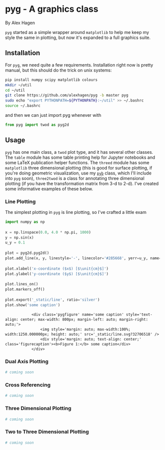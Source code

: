 
# pyg - A graphics class

By Alex Hagen

``pyg`` started as a simple wrapper around ``matplotlib`` to help me keep my style the same in plotting, but now it's expanded to a full graphics suite.

## Installation

For ``pyg``, we need quite a few requirements.  Installation right now is pretty manual, but this should do the trick on unix systems:

```bash
pip install numpy scipy matplotlib colours
mkdir ~/util
cd ~/util
git clone https://github.com/alexhagen/pyg -b master pyg
sudo echo "export PYTHONPATH=${PYTHONPATH}:~/util" >> ~/.bashrc
source ~/.bashrc
```

and then we can just import pyg whenever with


```python
from pyg import twod as pyg2d
```

## Usage

``pyg`` has one main class, a ``twod`` plot type, and it has several other classes. The ``table`` module has some table printing help for Jupyter notebooks and some LaTeX publication helper functions.  The ``threed`` module has some ``matplotlib`` three dimensional plotting (this is good for surface plotting, if you're doing geometric visualization, use my [``pyb``](github.com/alexhagen/pyb) class, which I'll include into ``pyg`` soon), ``three2twod`` is a class for annotating three dimensional plotting (if you have the transformation matrix from 3-d to 2-d).  I've created some informative examples of these below.

### Line Plotting

The simplest plotting in ``pyg`` is line plotting, so I've crafted a little exam


```python
import numpy as np

x = np.linspace(0.0, 4.0 * np.pi, 1000)
y = np.sin(x)
u_y = 0.1

plot = pyg2d.pyg2d()
plot.add_line(x, y, linestyle='-', linecolor='#285668', yerr=u_y, name=r'$\sin \left( \theta \right)$')

plot.xlabel('x-coordinate ($x$) [$\unit{cm}$]')
plot.ylabel('y-coordinate ($y$) [$\unit{cm}$]')

plot.lines_on()
plot.markers_off()

plot.export('_static/line', ratio='silver')
plot.show('some caption')
```



                <div class='pygfigure' name='some caption' style='text-align: center; max-width: 800px; margin-left: auto; margin-right: auto;'>
                    <img style='margin: auto; max-width:100%; width:1250.000000px; height: auto;' src='_static/line.svg?32706518' />
                    <div style='margin: auto; text-align: center;' class='figurecaption'><b>Figure 1:</b> some caption</div>
                </div>
            


### Dual Axis Plotting


```python
# coming soon
```

### Cross Referencing


```python
# coming soon
```

### Three Dimensional Plotting


```python
# coming soon
```

### Two to Three Dimensional Plotting


```python
# coming soon
```

